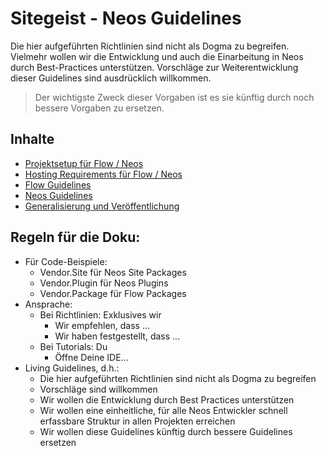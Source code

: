 # Sitegeist - Neos Guidelines

Die hier aufgeführten Richtlinien sind nicht als Dogma zu begreifen. Vielmehr wollen wir die Entwicklung und auch die
Einarbeitung in Neos durch Best-Practices unterstützen. Vorschläge zur Weiterentwicklung dieser Guidelines sind
ausdrücklich willkommen.

> Der wichtigste Zweck dieser Vorgaben ist es sie künftig durch noch bessere Vorgaben zu ersetzen.

## Inhalte

* [Projektsetup für Flow / Neos](Documentation/Projektsetup.md)
* [Hosting Requirements für Flow / Neos](Documentation/Hosting-Requirements.md)
* [Flow Guidelines](Documentation/Flow.md)
* [Neos Guidelines](Documentation/Neos.md)
* [Generalisierung und Veröffentlichung](Documentation/Generalisierung.md)

## Regeln für die Doku:

* Für Code-Beispiele:
  * Vendor.Site für Neos Site Packages
  * Vendor.Plugin für Neos Plugins
  * Vendor.Package für Flow Packages
* Ansprache:
  * Bei Richtlinien: Exklusives wir
    * Wir empfehlen, dass ...
    * Wir haben festgestellt, dass ...
  * Bei Tutorials: Du
    * Öffne Deine IDE...
* Living Guidelines, d.h.:
  * Die hier aufgeführten Richtlinien sind nicht als Dogma zu begreifen
  * Vorschläge sind willkommen
  * Wir wollen die Entwicklung durch Best Practices unterstützen
  * Wir wollen eine einheitliche, für alle Neos Entwickler schnell erfassbare Struktur in allen Projekten erreichen
  * Wir wollen diese Guidelines künftig durch bessere Guidelines ersetzen
